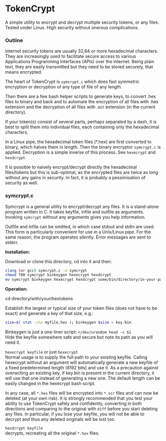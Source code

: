 # TokenCrypt

A simple utility to encrypt and decrypt multiple security tokens, or any files.
Tested under Linux. High security without onerous complications.

### Outline

Internet security tokens are usually 32,64 or more hexadecimal characters. 
They are increasingly used to facilitate secure access to various 
Applications Programming Interfaces (APIs) over the internet. Being plain text,
they are easily transmitted but they need to be stored securely, that means encrypted.

The heart of TokenCrypt is `symcrypt.c` which does fast symmetric 
encryption or decryption of any type of file of any length. 

Then there are a few 
bash helper scripts to generate keys, to convert .hex files to binary and back and
to automate the encryption of all files with .hex extension and the decryption of
all files with .scr extension (in the current directory).

If your token(s) consist of several parts, perhaps separated by a dash, 
it is best to split them into individual files, each containing only the hexadecimal characters.

In a Linux pipe, the hexadecimal token files (*.hex) are first converted to binary, 
which halves them in length. Then the binary encryptor `symcrypt.c` is applied.
Decryption is a simple inverse of this process. See `hexecrypt` and `hexdcrypt`.

It is possible to naively encrypt/decrypt directly the hexadecimal files/tokens
but this is sub-optimal, as the encrypted files are twice as long without any gains
in security. In fact, it is probably a pessimisation of security as well.

### symcrypt.c ###

Symcrypt is a general utility to encrypt/decrypt any files.
It is a stand-alone program written in C. It takes keyfile, infile and outfile as arguments.
Invoking `symcrypt` without any arguments gives you help information.

Outfile and infile can be omitted, in which case stdout and stdin are used. 
This form is particularly convenient for use in a Unix/Linux pipe. 
For the same reason, the program operates silently. Error messages are sent to stderr.

**Installation:** 

Download or clone this directory, cd into it and then:
```bash
clang (or gcc) symcrypt.c -o symcrypt  
chmod 700 symcrypt binkeygen hexecrypt hexdcrypt 
mv symcrypt binkeygen hexecrypt hexdcrypt some/bin/directory/in-your-path
```

**Operation:**

cd directory/with/your/hextokens 
 
Establish the largest or typical size of your token files (does not have to be exact) and generate a key of
that size, e.g.: 
```bash 
size=$( stat -c%s myfile.hex ); binkeygen $size > key.bin
```
Binkeygen is just a one-liner script: `</dev/urandom head -c $1`  
Hide the keyfile somewhere safe and secure but note its path as you will need it.
  
`hexecrypt keyfile` or just `hexecrypt`  
Normal usage is to supply the full path to your existing keyfile. 
Calling hexecrypt without an argument will automatically generate 
a new keyfile of a fixed predetermined length (8192 bits) and use it. 
As a precaution against overwriting an existing key, if key.bin is present in the
current directory, it will use that one instead of generating a new one.
The default length can be easily changed in the hexecrypt bash script.
  
In any case, all `*.hex` files will be encrypted into `*.scr` files and can 
now be deleted (at your own risk). It is strongly recommended that you test your
ability to use TokenCrypt safely and confidently, converting in both directions and
comparing to the original with `diff` before you start deleting any files. 
In particular, if you lose your keyfile, you will not be able to decrypt and thus any
deleted originals will be lost too.

`hexdcrypt keyfile`  
decrypts, recreating all the original `*.hex` files.


  




